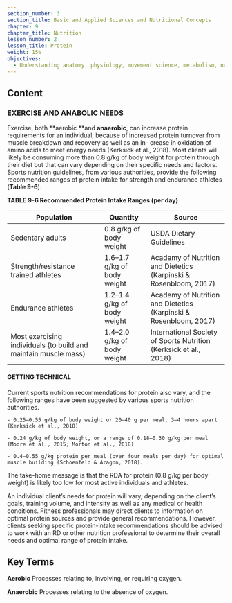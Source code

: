 ```yaml
---
section_number: 3
section_title: Basic and Applied Sciences and Nutritional Concepts
chapter: 9
chapter_title: Nutrition
lesson_number: 2
lesson_title: Protein
weight: 15%
objectives:
  - Understanding anatomy, physiology, movement science, metabolism, nutrition, and supplementation.
---
```


## Content
### EXERCISE AND ANABOLIC NEEDS

Exercise, both **aerobic **and **anaerobic**, can increase protein requirements for an individual, because of increased protein turnover from muscle breakdown and recovery as well as an in- crease in oxidation of amino acids to meet energy needs (Kerksick et al., 2018). Most clients will likely be consuming more than 0.8 g/kg of body weight for protein through their diet but that can vary depending on their specific needs and factors. Sports nutrition guidelines, from various authorities, provide the following recommended ranges of protein intake for strength and endurance athletes (**Table 9-6**).

**TABLE 9-6 Recommended Protein Intake Ranges (per day)**

| Population | Quantity | Source |
|---|---|---|
| Sedentary adults | 0.8 g/kg of body weight | USDA Dietary Guidelines |
| Strength/resistance trained athletes | 1.6–1.7 g/kg of body weight | Academy of Nutrition and Dietetics (Karpinski & Rosenbloom, 2017) |
| Endurance athletes | 1.2–1.4 g/kg of body weight | Academy of Nutrition and Dietetics (Karpinski & Rosenbloom, 2017) |
| Most exercising individuals (to build and maintain muscle mass) | 1.4–2.0 g/kg of body weight | International Society of Sports Nutrition (Kerksick et al., 2018) |

#### GETTING TECHNICAL

Current sports nutrition recommendations for protein also vary, and the following ranges have been suggested by various sports nutrition authorities.

	- 0.25–0.55 g/kg of body weight or 20–40 g per meal, 3–4 hours apart (Kerksick et al., 2018)

	- 0.24 g/kg of body weight, or a range of 0.18–0.30 g/kg per meal (Moore et al., 2015; Morton et al., 2018)

	- 0.4–0.55 g/kg protein per meal (over four meals per day) for optimal muscle building (Schoenfeld & Aragon, 2018).

The take-home message is that the RDA for protein (0.8 g/kg per body weight) is likely too low for most active individuals and athletes.

An individual client’s needs for protein will vary, depending on the client’s goals, training volume, and intensity as well as any medical or health conditions. Fitness professionals may direct clients to information on optimal protein sources and provide general recommendations. However, clients seeking specific protein-intake recommendations should be advised to work with an RD or other nutrition professional to determine their overall needs and optimal range of protein intake.

## Key Terms

**Aerobic**
Processes relating to, involving, or requiring oxygen.

**Anaerobic**
Processes relating to the absence of oxygen.